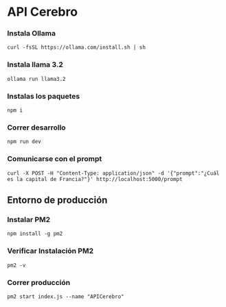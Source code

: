 # API Cerebro

### Instala Ollama

```
curl -fsSL https://ollama.com/install.sh | sh
```

### Instala llama 3.2
```
ollama run llama3.2
```

### Instalas los paquetes
```
npm i
```

### Correr desarrollo
```
npm run dev
```

### Comunicarse con el prompt
```
curl -X POST -H "Content-Type: application/json" -d '{"prompt":"¿Cuál es la capital de Francia?"}' http://localhost:5000/prompt
```
## Entorno de producción

### Instalar PM2
```
npm install -g pm2
```
### Verificar Instalación PM2
```
pm2 -v
```

### Correr producción
```
pm2 start index.js --name "APICerebro"
```